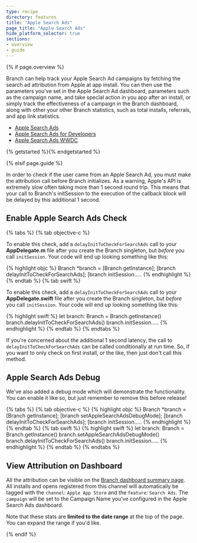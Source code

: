 ```yaml
---
type: recipe
directory: features
title: "Apple Search Ads"
page_title: "Apple Search Ads"
hide_platform_selector: true
sections:
- overview
- guide
---
```


{% if page.overview %}

Branch can help track your Apple Search Ad campaigns by fetching the search ad attribution from Apple at app install.  You can then use the parameters you've set in the Apple Search Ad dashboard, parameters such as the campaign name, and take special action in you app after an install, or simply track the effectiveness of a campaign in the Branch dashboard, along with other your other Branch statistics, such as total installs, referrals, and app link statistics.

+ [Apple Search Ads](https://searchads.apple.com/)
+ [Apple Search Ads for Developers](https://developer.apple.com/app-store/search-ads/)
+ [Apple Search Ads WWDC](https://developer.apple.com/videos/play/wwdc2016/302/)

{% getstarted %}{% endgetstarted %}

{% elsif page.guide %}

In order to check if the user came from an Apple Search Ad, you must make the attribution call before Branch initializes. As a warning, Apple's API is extremely slow often taking more than 1 second round trip. This means that your call to Branch's initSession to the execution of the callback block will be delayed by this additional 1 second.

## Enable Apple Search Ads Check

{% tabs %}
{% tab objective-c %}

To enable this check, add a `delayInitToCheckForSearchAds` call to your **AppDelegate.m** file after you create the Branch singleton, but *before* you call `initSession`. Your code will end up looking something like this:

{% highlight objc %}
Branch *branch = [Branch getInstance];
[branch delayInitToCheckForSearchAds];
[branch initSession.....
{% endhighlight %}
{% endtab %}
{% tab swift %}

To enable this check, add a `delayInitToCheckForSearchAds` call to your **AppDelegate.swift** file after you create the Branch singleton, but *before* you call `initSession`. Your code will end up looking something like this:

{% highlight swift %}
let branch: Branch = Branch.getInstance()
branch.delayInitToCheckForSearchAds()
branch.initSession.....
{% endhighlight %}
{% endtab %}
{% endtabs %}

If you're concerned about the additional 1 second latency, the call to `delayInitToCheckForSearchAds` can be called conditionally at run time. So, if you want to only check on first install, or the like, then just don't call this method.

## Apple Search Ads Debug

We've also added a debug mode which will demonstrate the functionality. You can enable it like so, but just remember to remove this before release!

{% tabs %}
{% tab objective-c %}
{% highlight objc %}
Branch *branch = [Branch getInstance];
[branch setAppleSearchAdsDebugMode];
[branch delayInitToCheckForSearchAds];
[branch initSession.....
{% endhighlight %}
{% endtab %}
{% tab swift %}
{% highlight swift %}
let branch: Branch = Branch.getInstance()
branch.setAppleSearchAdsDebugMode()
branch.delayInitToCheckForSearchAds()
branch.initSession.....
{% endhighlight %}
{% endtab %}
{% endtabs %}

## View Attribution on Dashboard

All the attribution can be visible on the [Branch dashboard summary page](https://dashboard.branch.io/). All installs and opens registered from this channel will automatically be tagged with the `channel`: `Apple App Store` and the `feature`: `Search Ads`. The `campaign` will be set to the Campaign Name you've configured in the Apple Search Ads dashboard. 

Note that these stats are **limited to the date range** at the top of the page. You can expand the range if you'd like.

{% endif %}